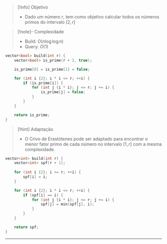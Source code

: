 > [!info] Objetivo
> - Dado um número $r$, tem como objetivo calcular todos os números primos do intervalo $[2, r]$

> [!note]- Complexidade
> - Build: $O(n \log \log n)$
> - Query: $O(1)$

```cpp
vector<bool> build(int r) {
	vector<bool> is_prime(r + 1, true);

	is_prime[0] = is_prime[1] = false;

	for (int i {2}; i * i <= r; ++i) {
		if (is_prime[i]) {
			for (int j {i * i}; j <= r; j += i) {
				is_prime[j] = false;
			}
		}
	}

	return is_prime;
}
```

> [!hint] Adaptação
> - O Crivo de Erastótenes pode ser adaptado para encontrar o menor fator primo de cada número no intervalo $[1, r]$ com a mesma complexidade.

```cpp
vector<int> build(int r) {
	vector<int> spf(r + 1);
	
	for (int i {2}; i <= r; ++i) {
		spf[i] = i;
	}

	for (int i {2}; i * i <= r; ++i) {
		if (spf[i] == i) {
			for (int j {i * i}; j <= r; j += i) {
				spf[j] = min(spf[j], i);
			}
		}
	}

	return spf;
}
```

---